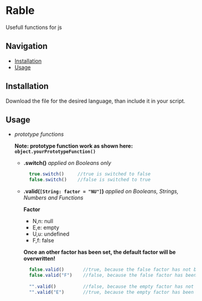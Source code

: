 # Rable

Usefull functions for js

## Navigation
- [Installation](#Installation)
- [Usage](#Usage)

## Installation

Download the file for the desired language, than include it in your script.

## Usage

* _prototype functions_
  
    __Note: prototype function work as shown here: ```object.yourPrototypeFunction()```__
    
    - __.switch()__
      _applied on Booleans only_
      ```javascript
        true.switch()     //true is switched to false
        false.switch()    //false is switched to true
      ```
    - __.valid(``` [String: factor = "NU"] ```)__
      _applied on Booleans, Strings, Numbers and Functions_
      
      __Factor__
        - N,n: null
        - E,e: empty
        - U,u: undefined
        - F,f: false
        
        __Once an other factor has been set, the default factor will be overwritten!__
      
      ```javascript
        false.valid()       //true, because the false factor has not been set.
        false.valid("F")    //false, because the false factor has been set.
        
        "".valid()          //false, because the empty factor has not been set.
        "".valid("E")       //true, because the empty factor has been set.
      ```
